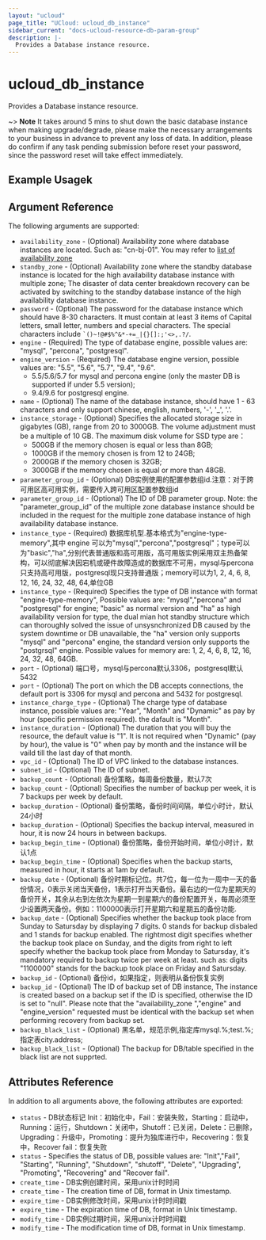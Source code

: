 ```yaml
---
layout: "ucloud"
page_title: "UCloud: ucloud_db_instance"
sidebar_current: "docs-ucloud-resource-db-param-group"
description: |-
  Provides a Database instance resource.
---
```


# ucloud_db_instance

Provides a Database instance resource.

~> **Note** It takes around 5 mins to shut down the basic database instance when making upgrade/degrade, please make the necessary arrangements to your business in advance to prevent any loss of data. In addition, please do confirm if any task pending submission before reset your password, since the password reset will take effect immediately.
## Example Usagek

## Argument Reference

The following arguments are supported:

* `availability_zone` - (Optional) Availability zone where database instances are located. Such as: "cn-bj-01". You may refer to [list of availability zone](https://docs.ucloud.cn/api/summary/regionlist)
* `standby_zone` - (Optional) Availability zone where the standby database instance is located for the high availability database instance with multiple zone; The disaster of data center breakdown  recovery can be activated by switching to the standby database instance of the high availability database instance.
* `password` - (Optional) The password for the database instance which should have 8-30 characters. It must contain at least 3 items of Capital letters, small letter, numbers and special characters. The special characters include <code>`()~!@#$%^&*-+=_|{}\[]:;'<>,.?/</code>.
* `engine` - (Required) The type of database engine, possible values are: "mysql", "percona", "postgresql".
* `engine_version` - (Required) The database engine version, possible values are: "5.5", "5.6", "5.7", "9.4", "9.6".
    - 5.5/5.6/5.7 for mysql and percona engine (only the master DB is supported if under 5.5 version); 
    - 9.4/9.6 for postgresql engine.
* `name` - (Optional) The name of the database instance, should have 1 - 63 characters and only support chinese, english, numbers, '-', '_', '.'.
* `instance_storage` - (Optional) Specifies the allocated storage size in gigabytes (GB), range from 20 to 3000GB. The volume adjustment must be a multiple of 10 GB. The maximum disk volume for SSD type are：
    - 500GB if the memory chosen is equal or less than 8GB;
    - 1000GB if the memory chosen is from 12 to 24GB;
    - 2000GB if the memory chosen is 32GB;
    - 3000GB if the memory chosen is equal or more than 48GB.
* `parameter_group_id` - (Optional) DB实例使用的配置参数组id.注意：对于跨可用区高可用实例，需要传入跨可用区配置参数组id
* `parameter_group_id` - (Optional) The ID of DB parameter group. Note: the "parameter_group_id" of the multiple zone database instance should be included in the request for the multiple zone database instance of high availability database instance.
* `instance_type` - (Required) 数据库机型.基本格式为"engine-type-memory",其中 engine 可以为"mysql","percona","postgresql"；type可以为"basic","ha",分别代表普通版和高可用版，高可用版实例采用双主热备架构，可以彻底解决因宕机或硬件故障造成的数据库不可用，mysql与percona只支持高可用版，postgresql现只支持普通版；memory可以为1, 2, 4, 6, 8, 12, 16, 24, 32, 48, 64,单位GB
* `instance_type` - (Required) Specifies the type of DB instance with format "engine-type-memory", Possible values are:
  "mysql","percona" and "postgresql" for engine;
  "basic" as normal version and  "ha" as high availability version for type, the dual mian hot standby structure which can thoroughly solved the issue of unsysnchronized DB caused by the system downtime or DB unavailable, the "ha" version only supports "mysql" and "percona" engine, the standard version only supports the "postgrsql" engine.
Possible values for memory are: 1, 2, 4, 6, 8, 12, 16, 24, 32, 48, 64GB.
* `port` - (Optional) 端口号，mysql与percona默认3306，postgresql默认5432
* `port` - (Optional) The port on which the DB accepts connections, the default port is 3306 for mysql and percona and 5432 for postgresql.
* `instance_charge_type` - (Optional) The charge type of database instance, possible values are: "Year", "Month" and "Dynamic" as pay by hour (specific permission required). the dafault is "Month".
* `instance_duration` - (Optional) The duration that you will buy the resource, the default value is "1". It is not required when "Dynamic" (pay by hour), the value is "0" when pay by month and the instance will be vaild till the last day of that month.
* `vpc_id` - (Optional) The ID of VPC linked to the database instances.
* `subnet_id` - (Optional) The ID of subnet.
* `backup_count` - (Optional) 备份策略，每周备份数量，默认7次
* `backup_count` - (Optional) Specifies the number of backup per week, it is 7 backups per week by default.  
* `backup_duration` - (Optional) 备份策略，备份时间间隔，单位小时计，默认24小时
* `backup_duration` - (Optional)  Specifies the backup interval, measured in hour, it is now 24 hours in between backups.
* `backup_begin_time` - (Optional) 备份策略，备份开始时间，单位小时计，默认1点
* `backup_begin_time` - (Optional) Specifies when the backup starts, measured in hour, it starts at 1am by default.
* `backup_date` - (Optional) 备份时期标记位。共7位，每一位为一周中一天的备份情况，0表示关闭当天备份，1表示打开当天备份。最右边的一位为星期天的备份开关，其余从右到左依次为星期一到星期六的备份配置开关，每周必须至少设置两天备份。例如：1100000表示打开星期六和星期五的备份功能.
* `backup_date` - (Optional) Specifies whether the backup took place from Sunday to Satursday by displaying 7 digits. 0 stands for backup disbaled and 1 stands for backup enabled. The rightmost digit specifies whether the backup took place on Sunday, and the digits from right to left specify whether the backup took place from Monday to Satursday, it's mandatory required to backup twice per week at least. such as: digits "1100000" stands for the backup took place on Friday and Satursday.
* `backup_id` - (Optional) 备份id，如果指定，则表明从备份恢复实例
* `backup_id` - (Optional) The ID of backup set of DB instance, The instance is created based on a backup set if the ID is specified, otherwise the ID is set to "null". Please note that the "availability_zone ","engine" and "engine_version" requested must be identical with the backup set when performing recovery from backup set.
* `backup_black_list` - (Optional) 黑名单，规范示例,指定库mysql.%;test.%; 指定表city.address;
* `backup_black_list` - (Optional) The backup for DB/table specified in the black list are not supprted.

## Attributes Reference

In addition to all arguments above, the following attributes are exported:

* `status` - DB状态标记 Init：初始化中，Fail：安装失败，Starting：启动中，Running：运行，Shutdown：关闭中，Shutoff：已关闭，Delete：已删除，Upgrading：升级中，Promoting：提升为独库进行中，Recovering：恢复中，Recover fail：恢复失败
* `status` - Specifies the status of DB, possible values are: "Init","Fail", "Starting", "Running", "Shutdown", "shutoff", "Delete", "Upgrading", "Promoting", "Recovering" and "Recover fail".
* `create_time` - DB实例创建时间，采用unix计时时间
* `create_time` - The creation time of DB, format in Unix timestamp.
* `expire_time` - DB实例修改时间，采用unix计时时间戳
* `expire_time` - The expiration time of DB, format in Unix timestamp.
* `modify_time` - DB实例过期时间，采用unix计时时间戳
* `modify_time` - The modification time of DB, format in Unix timestamp.
